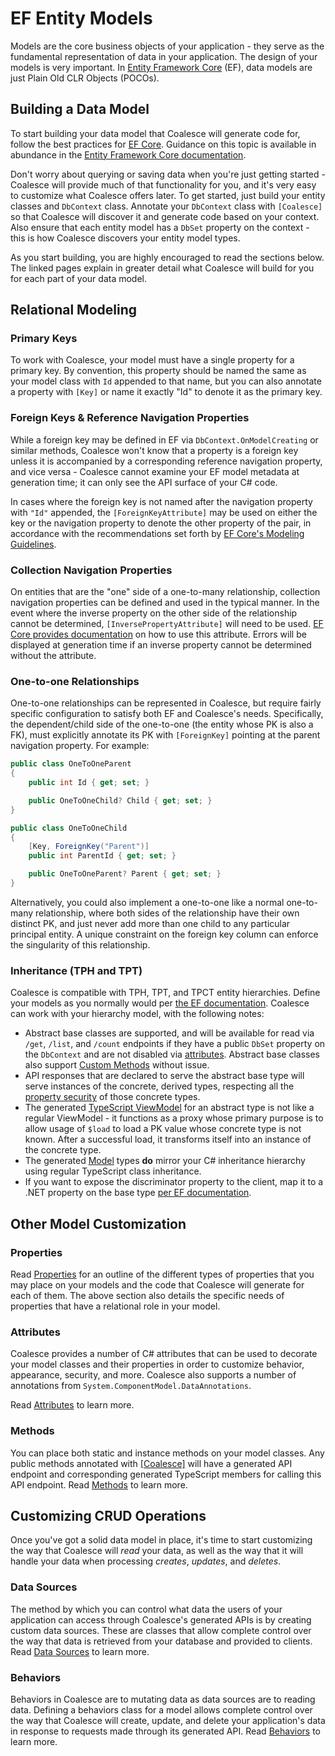 # EF Entity Models

Models are the core business objects of your application - they serve as the fundamental representation of data in your application. The design of your models is very important. In [Entity Framework Core](https://docs.microsoft.com/en-us/ef/core/) (EF), data models are just Plain Old CLR Objects (POCOs).

## Building a Data Model

To start building your data model that Coalesce will generate code for, follow the best practices for [EF Core](https://docs.microsoft.com/en-us/ef/core/). Guidance on this topic is available in abundance in the [Entity Framework Core documentation](https://docs.microsoft.com/en-us/ef/core/).

Don't worry about querying or saving data when you're just getting started - Coalesce will provide much of that functionality for you, and it's very easy to customize what Coalesce offers later. To get started, just build your entity classes and `DbContext` class. Annotate your `DbContext` class with `[Coalesce]` so that Coalesce will discover it and generate code based on your context. Also ensure that each entity model has a `DbSet` property on the context - this is how Coalesce discovers your entity model types.

As you start building, you are highly encouraged to read the sections below. The linked pages explain in greater detail what Coalesce will build for you for each part of your data model.

## Relational Modeling

### Primary Keys

To work with Coalesce, your model must have a single property for a primary key. By convention, this property should be named the same as your model class with `Id` appended to that name, but you can also annotate a property with `[Key]` or name it exactly "Id" to denote it as the primary key.

### Foreign Keys & Reference Navigation Properties

While a foreign key may be defined in EF via `DbContext.OnModelCreating` or similar methods, Coalesce won't know that a property is a foreign key unless it is accompanied by a corresponding reference navigation property, and vice versa - Coalesce cannot examine your EF model metadata at generation time; it can only see the API surface of your C# code.

In cases where the foreign key is not named after the navigation property with `"Id"` appended, the `[ForeignKeyAttribute]` may be used on either the key or the navigation property to denote the other property of the pair, in accordance with the recommendations set forth by [EF Core's Modeling Guidelines](https://learn.microsoft.com/en-us/ef/core/modeling/relationships/mapping-attributes#foreignkeyattribute).

### Collection Navigation Properties

On entities that are the "one" side of a one-to-many relationship, collection navigation properties can be defined and used in the typical manner. In the event where the inverse property on the other side of the relationship cannot be determined, `[InversePropertyAttribute]` will need to be used. [EF Core provides documentation](https://learn.microsoft.com/en-us/ef/core/modeling/relationships/mapping-attributes#inversepropertyattribute) on how to use this attribute. Errors will be displayed at generation time if an inverse property cannot be determined without the attribute.

### One-to-one Relationships

One-to-one relationships can be represented in Coalesce, but require fairly specific configuration to satisfy both EF and Coalesce's needs. Specifically, the dependent/child side of the one-to-one (the entity whose PK is also a FK), must explicitly annotate its PK with `[ForeignKey]` pointing at the parent navigation property. For example:

```c#
public class OneToOneParent
{
    public int Id { get; set; }

    public OneToOneChild? Child { get; set; }
}

public class OneToOneChild
{
    [Key, ForeignKey("Parent")]
    public int ParentId { get; set; }

    public OneToOneParent? Parent { get; set; }
}
```

Alternatively, you could also implement a one-to-one like a normal one-to-many relationship, where both sides of the relationship have their own distinct PK, and just never add more than one child to any particular principal entity. A unique constraint on the foreign key column can enforce the singularity of this relationship.

### Inheritance (TPH and TPT)

Coalesce is compatible with TPH, TPT, and TPCT entity hierarchies. Define your models as you normally would per [the EF documentation](https://learn.microsoft.com/en-us/ef/core/modeling/inheritance). Coalesce can work with your hierarchy model, with the following notes:

- Abstract base classes are supported, and will be available for read via `/get`, `/list`, and `/count` endpoints if they have a public `DbSet` property on the `DbContext` and are not disabled via [attributes](/topics/security.md#endpoint-security). Abstract base classes also support [Custom Methods](/modeling/model-components/methods.md) without issue.
- API responses that are declared to serve the abstract base type will serve instances of the concrete, derived types, respecting all the [property security](/topics/security.md#property-column-security) of those concrete types.
- The generated [TypeScript ViewModel](/stacks/vue/layers/viewmodels.md) for an abstract type is not like a regular ViewModel - it functions as a proxy whose primary purpose is to allow usage of `$load` to load a PK value whose concrete type is not known. After a successful load, it transforms itself into an instance of the concrete type.
- The generated [Model](/stacks/vue/layers/models.md) types **do** mirror your C# inheritance hierarchy using regular TypeScript class inheritance.
- If you want to expose the discriminator property to the client, map it to a .NET property on the base type [per EF documentation](https://learn.microsoft.com/en-us/ef/core/modeling/inheritance#table-per-hierarchy-and-discriminator-configuration).

## Other Model Customization

### Properties

Read [Properties](/modeling/model-components/properties.md) for an outline of the different types of properties that you may place on your models and the code that Coalesce will generate for each of them. The above section also details the specific needs of properties that have a relational role in your model.

### Attributes

Coalesce provides a number of C# attributes that can be used to decorate your model classes and their properties in order to customize behavior, appearance, security, and more. Coalesce also supports a number of annotations from `System.ComponentModel.DataAnnotations`.

Read [Attributes](/modeling/model-components/attributes.md) to learn more.

### Methods

You can place both static and instance methods on your model classes. Any public methods annotated with [[Coalesce]](/modeling/model-components/attributes/coalesce.md) will have a generated API endpoint and corresponding generated TypeScript members for calling this API endpoint. Read [Methods](/modeling/model-components/methods.md) to learn more.

## Customizing CRUD Operations

Once you've got a solid data model in place, it's time to start customizing the way that Coalesce will _read_ your data, as well as the way that it will handle your data when processing _creates_, _updates_, and _deletes_.

### Data Sources

The method by which you can control what data the users of your application can access through Coalesce's generated APIs is by creating custom data sources. These are classes that allow complete control over the way that data is retrieved from your database and provided to clients. Read [Data Sources](/modeling/model-components/data-sources.md) to learn more.

### Behaviors

Behaviors in Coalesce are to mutating data as data sources are to reading data. Defining a behaviors class for a model allows complete control over the way that Coalesce will create, update, and delete your application's data in response to requests made through its generated API. Read [Behaviors](/modeling/model-components/behaviors.md) to learn more.
